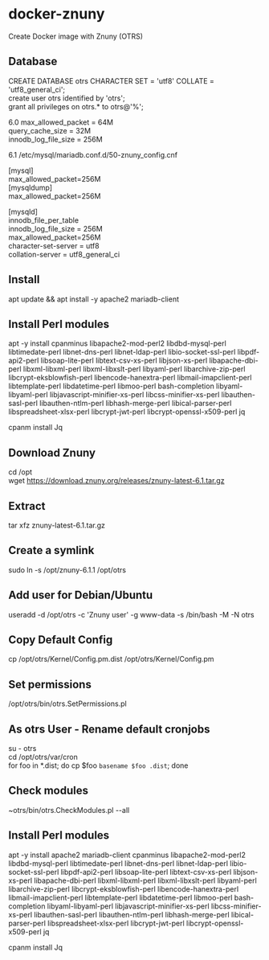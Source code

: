 # docker-znuny
Create Docker image with Znuny (OTRS)

## Database
CREATE DATABASE otrs CHARACTER SET = 'utf8' COLLATE = 'utf8_general_ci';  
create user otrs identified by 'otrs';  
grant all privileges on otrs.* to otrs@'%';

6.0
max_allowed_packet   = 64M  
query_cache_size     = 32M  
innodb_log_file_size = 256M

6.1
/etc/mysql/mariadb.conf.d/50-znuny_config.cnf

[mysql]  
max_allowed_packet=256M  
[mysqldump]  
max_allowed_packet=256M

[mysqld]  
innodb_file_per_table  
innodb_log_file_size = 256M  
max_allowed_packet=256M  
character-set-server  = utf8  
collation-server      = utf8_general_ci

## Install
apt update && apt install -y apache2 mariadb-client

## Install Perl modules
apt -y install cpanminus libapache2-mod-perl2 libdbd-mysql-perl libtimedate-perl libnet-dns-perl libnet-ldap-perl libio-socket-ssl-perl libpdf-api2-perl libsoap-lite-perl libtext-csv-xs-perl libjson-xs-perl libapache-dbi-perl libxml-libxml-perl libxml-libxslt-perl libyaml-perl libarchive-zip-perl libcrypt-eksblowfish-perl libencode-hanextra-perl libmail-imapclient-perl libtemplate-perl libdatetime-perl libmoo-perl bash-completion libyaml-libyaml-perl libjavascript-minifier-xs-perl libcss-minifier-xs-perl libauthen-sasl-perl libauthen-ntlm-perl libhash-merge-perl libical-parser-perl libspreadsheet-xlsx-perl libcrypt-jwt-perl libcrypt-openssl-x509-perl jq

cpanm install Jq

## Download Znuny
cd /opt  
wget https://download.znuny.org/releases/znuny-latest-6.1.tar.gz

## Extract
tar xfz znuny-latest-6.1.tar.gz

## Create a symlink
sudo ln -s /opt/znuny-6.1.1 /opt/otrs

## Add user for Debian/Ubuntu
useradd -d /opt/otrs -c 'Znuny user' -g www-data -s /bin/bash -M -N otrs

## Copy Default Config
cp /opt/otrs/Kernel/Config.pm.dist /opt/otrs/Kernel/Config.pm

## Set permissions
/opt/otrs/bin/otrs.SetPermissions.pl

## As otrs User - Rename default cronjobs
su - otrs  
cd /opt/otrs/var/cron  
for foo in *.dist; do cp $foo `basename $foo .dist`; done  

## Check modules
~otrs/bin/otrs.CheckModules.pl --all

## Install Perl modules
apt -y install apache2 mariadb-client cpanminus libapache2-mod-perl2 libdbd-mysql-perl libtimedate-perl libnet-dns-perl libnet-ldap-perl libio-socket-ssl-perl libpdf-api2-perl libsoap-lite-perl libtext-csv-xs-perl libjson-xs-perl libapache-dbi-perl libxml-libxml-perl libxml-libxslt-perl libyaml-perl libarchive-zip-perl libcrypt-eksblowfish-perl libencode-hanextra-perl libmail-imapclient-perl libtemplate-perl libdatetime-perl libmoo-perl bash-completion libyaml-libyaml-perl libjavascript-minifier-xs-perl libcss-minifier-xs-perl libauthen-sasl-perl libauthen-ntlm-perl libhash-merge-perl libical-parser-perl libspreadsheet-xlsx-perl libcrypt-jwt-perl libcrypt-openssl-x509-perl jq

cpanm install Jq

